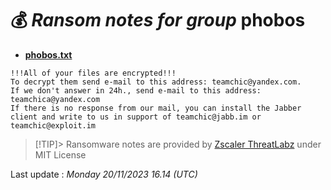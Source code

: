 # 💰 _Ransom notes for group_ phobos
* **[phobos.txt](https://ransomware.live/ransomware_notes/phobos/phobos.txt)**

```
!!!All of your files are encrypted!!!
To decrypt them send e-mail to this address: teamchic@yandex.com.
If we don't answer in 24h., send e-mail to this address: teamchica@yandex.com
If there is no response from our mail, you can install the Jabber client and write to us in support of teamchic@jabb.im or teamchic@exploit.im

```


> [!TIP]> Ransomware notes are provided by [Zscaler ThreatLabz](https://github.com/threatlabz/ransomware_notes) under MIT License
> 




Last update : _Monday 20/11/2023 16.14 (UTC)_

